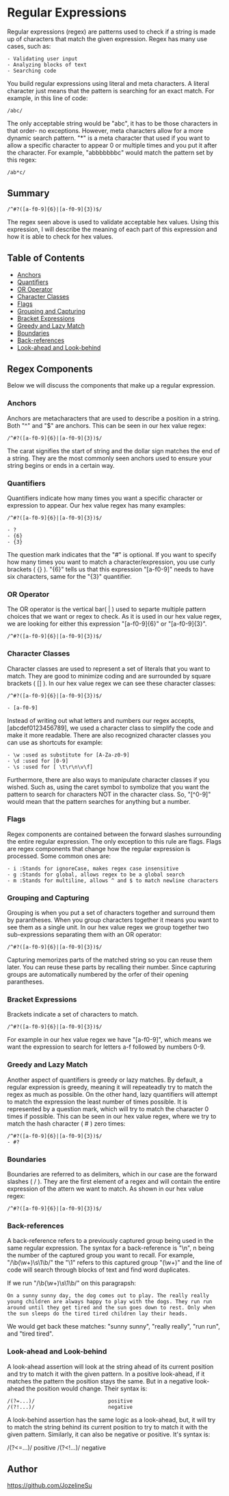 # Regular Expressions

Regular expressions (regex) are patterns used to check if a string is made up of characters that match the given expression. Regex has many use cases, such as:

    - Validating user input
    - Analyzing blocks of text
    - Searching code

You build regular expressions using literal and meta characters. A literal character just means that the pattern is searching for an exact match. For example, in this line of code: 

    /abc/

The only acceptable string would be "abc", it has to be those characters in that order- no exceptions. However, meta characters allow for a more dynamic search pattern. "*" is a meta character that used if you want to allow a specific character to appear 0 or multiple times and you put it after the character. For example, "abbbbbbbc" would match the pattern set by this regex:

    /ab*c/

## Summary

    /^#?([a-f0-9]{6}|[a-f0-9]{3})$/

The regex seen above is used to validate acceptable hex values. Using this expression, I will describe the meaning of each part of this expression and how it is able to check for hex values.

## Table of Contents

- [Anchors](#anchors)
- [Quantifiers](#quantifiers)
- [OR Operator](#or-operator)
- [Character Classes](#character-classes)
- [Flags](#flags)
- [Grouping and Capturing](#grouping-and-capturing)
- [Bracket Expressions](#bracket-expressions)
- [Greedy and Lazy Match](#greedy-and-lazy-match)
- [Boundaries](#boundaries)
- [Back-references](#back-references)
- [Look-ahead and Look-behind](#look-ahead-and-look-behind)

## Regex Components

Below we will discuss the components that make up a regular expression.

### Anchors

Anchors are metacharacters that are used to describe a position in a string. Both "^" and "$" are anchors. This can be seen in our hex value regex:

    /^#?([a-f0-9]{6}|[a-f0-9]{3})$/

The carat signifies the start of string and the dollar sign matches the end of a string. They are the most commonly seen anchors used to ensure your string begins or ends in a certain way. 

### Quantifiers

Quantifiers indicate how many times you want a specific character or expression to appear. Our hex value regex has many examples: 

    /^#?([a-f0-9]{6}|[a-f0-9]{3})$/

    - ?
    - {6}
    - {3}

The question mark indicates that the "#" is optional. If you want to specify how many times you want to match a character/expression, you use curly brackets ( {} ). "{6}" tells us that this expression 
"[a-f0-9]" needs to have six characters, same for the "{3}" quantifier. 

### OR Operator

The OR operator is the vertical bar( | ) used to separte multiple pattern choices that we want or regex to check. As it is used in our hex value regex, we are looking for either this expression 
"[a-f0-9]{6}" or "[a-f0-9]{3}".

    /^#?([a-f0-9]{6}|[a-f0-9]{3})$/

### Character Classes

Character classes are used to represent a set of literals that you want to match. They are good to minimize coding and are surrounded by square brackets ( [] ). In our hex value regex we can see these character classes: 

    /^#?([a-f0-9]{6}|[a-f0-9]{3})$/

    - [a-f0-9]

Instead of writing out what letters and numbers our regex accepts, [abcdef0123456789], we used a character class to simplify the code and make it more readable. There are also recognized character classes you can use as shortcuts for example:

    - \w :used as substitute for [A-Za-z0-9]
    - \d :used for [0-9]
    - \s :used for [ \t\r\n\v\f]

Furthermore, there are also ways to manipulate character classes if you wished. Such as, using the caret symbol to symbolize that you want the pattern to search for characters NOT in the character class. So, "[^0-9]" would mean that the pattern searches for anything but a number.

### Flags

Regex components are contained between the forward slashes surrounding the entire regular expression. The only exception to this rule are flags. Flags are regex components that change how the regular expression is processed. Some common ones are:

    - i :Stands for ignoreCase, makes regex case insensitive
    - g :Stands for global, allows regex to be a global search
    - m :Stands for multiline, allows ^ and $ to match newline characters

### Grouping and Capturing

Grouping is when you put a set of characters together and surround them by parantheses. When you group characters together it means you want to see them as a single unit. In our hex value regex we group together two sub-expressions separating them with an OR operator:

    /^#?([a-f0-9]{6}|[a-f0-9]{3})$/

Capturing memorizes parts of the matched string so you can reuse them later. You can reuse these parts by recalling their number. Since capturing groups are automatically numbered by the orfer of their opening parantheses.

### Bracket Expressions

Brackets indicate a set of characters to match. 

    /^#?([a-f0-9]{6}|[a-f0-9]{3})$/

For example in our hex value regex we have 
"[a-f0-9]", which means we want the expression to search for letters a-f followed by numbers 0-9.

### Greedy and Lazy Match

Another aspect of quantifiers is greedy or lazy matches. By default, a regular expression is greedy, meaning it will repeateadly try to match the regex as much as possible. On the other hand, lazy quantifiers will attempt to match the expression the least number of times possible. It is represented by a question mark, which will try to match the character 0 times if possible. This can be seen in our hex value regex, where we try to match the hash character ( # ) zero times:

    /^#?([a-f0-9]{6}|[a-f0-9]{3})$/
    - #?

### Boundaries

Boundaries are referred to as delimiters, which in our case are the forward slashes ( / ). They are the first element of a regex and will contain the entire expression of the attern we want to match. As shown in our hex value regex:

    /^#?([a-f0-9]{6}|[a-f0-9]{3})$/

### Back-references

A back-reference refers to a previously captured group being used in the same regular expression. The syntax for a back-reference is "\n", n being the number of the captured group you want to recall.
For example, "/\b(\w+)\s\1\b/" the "\1" refers to this captured group "(\w+)" and the line of code will search through blocks of text and find word duplicates.

If we run "/\b(\w+)\s\1\b/" on this paragrapsh:

    On a sunny sunny day, the dog comes out to play. The really really young children are always happy to play with the dogs. They run run around until they get tired and the sun goes down to rest. Only when the sun sleeps do the tired tired children lay their heads.

We would get back these matches: "sunny sunny", "really really", "run run", and "tired tired".

### Look-ahead and Look-behind

A look-ahead assertion will look at the string ahead of its current position and try to match it with the given pattern. In a positive look-ahead, if it matches the pattern the position stays the same. But in a negative look-ahead the position would change. Their syntax is:

    /(?=...)/                        positive
    /(?!...)/                        negative

A look-behind assertion has the same logic as a look-ahead, but, it will try to match the string behind its current position to try to match it with the given pattern. Similarly, it can also be negative or positive. It's syntax is:

   /(?<=...)/                        positive
   /(?<!...)/                        negative

## Author

https://github.com/JozelineSu

